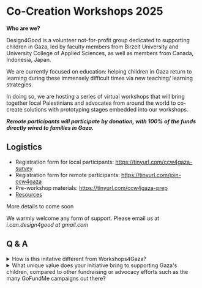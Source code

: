 # Co-Creation Workshops 2025

**Who are we?** 

Design4Good is a volunteer not-for-profit group dedicated to supporting children in Gaza, led by faculty members from Birzeit University and University College of Applied Sciences, as well as members from Canada, Indonesia, Japan. 

We are currently focused on education: helping children in Gaza return to learning during these immensely difficult times via new teaching/ learning strategies. 

In doing so, we are hosting a series of virtual workshops that will bring together local Palestinians and advocates from around the world to co-create solutions with prototyping stages embedded into our workshops. 

***Remote participants will participate by donation, with 100% of the funds directly wired to families in Gaza.***

## Logistics

- Registration form for local participants: https://tinyurl.com/ccw4gaza-survey
- Registration form for remote participants: https://tinyurl.com/join-ccw4gaza
- Pre-workshop materials: https://tinyurl.com/ccw4gaza-prep
- [Resources](resources/readme.md)

More details to come soon

We warmly welcome any form of support. Please email us at *i.can.design4good _at_ gmail.com*

## Q & A

<details> 

<summary>How is this initative different from Workshops4Gaza?</summary>

<br/>

Answer: While both initiatives aim to support Gaza, our approach differs from Workshops4Gaza. We're focusing on addressing the critical shortage of essential items, particularly food, and the inability of many families to access donations. Our initiative crowdsources both money *and* expertise to develop practical solutions for children coping with hunger and trauma while learning. Unlike Workshops4Gaza, which organizes workshops and classes to raise money for Palestinians in Gaza, our effort is centered on collaborative problem-solving to tackle the immediate needs of Gaza's children.

</details>

<details>
<summary>What unique value does your initiative bring to supporting Gaza's children, compared to other fundraising or advocacy efforts such as the many GoFundMe campaigns out there?</summary>

<br/>
We aim to bring a unique value to supporting Gaza's children by focusing on education and psychosocial support, addressing the root causes of their struggles. Unlike traditional fundraising efforts that often focus on immediate relief, we're working to develop sustainable solutions that empower children to cope with trauma and build resilience.

Through our co-creation workshops and collaboration with global advocates and experts, we're generating innovative ideas and practical solutions that can be scaled up to make a meaningful impact. By prioritizing the needs and voices of Gaza's children, we're ensuring that our efforts are tailored to their specific context and challenges.

Our approach is centered on co-creation, collaboration, and long-term impact, setting us apart from other initiatives. We're committed to mobilizing global support and resources to make a lasting difference in the lives of Gaza's children  
</details>
